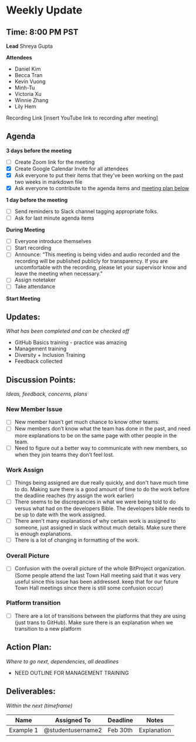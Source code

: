 # Weekly Update
## Time: 8:00 PM PST

**Lead**
Shreya Gupta

**Attendees**
* Daniel Kim
* Becca Tran
* Kevin Vuong
* Minh-Tu
* Victoria Xu
* Winnie Zhang
* Lily Hem

Recording Link
[insert YouTube link to recording after meeting]

## Agenda
**3 days before the meeting**
- [ ] Create Zoom link for the meeting
- [x] Create Google Calendar Invite for all attendees
- [x] Ask everyone to put their items that they've been working on the past two weeks in markdown file
- [x] Ask everyone to contribute to the agenda items and [meeting plan below](https://github.com/bitprj/meetings/people/team/04-02-2020_weeklymeeting.md#updates)

**1 day before the meeting**
- [ ] Send reminders to Slack channel tagging appropriate folks. 
- [ ] Ask for last minute agenda items

**During Meeting**
- [ ] Everyone introduce themselves
- [ ] Start recording
- [ ] Announce:
“This meeting is being video and audio recorded and the recording will be published publicly for transparency. If you are uncomfortable with the recording, please let your supervisor know and leave the meeting when necessary.”
- [ ] Assign notetaker
- [ ] Take attendance

**Start Meeting**

## Updates:
*What has been completed and can be checked off*
* GitHub Basics training - practice was amazing
* Management training
* Diversity + Inclusion Training
* Feedback collected

## Discussion Points:
*Ideas, feedback, concerns, plans*

### New Member Issue
- [ ] New member hasn’t get much chance to know other teams. 
- [ ] New members don’t know what the team has done in the past, and need more explanations to be on the same page with other people in the team. 
- [ ] Need to figure out a better way to communicate with new members, so when they join teams they don’t feel lost. 

### Work Assign
- [ ] Things being assigned are due really quickly, and don't have much time to do. Making sure there is a good amount of time to do the work before the deadline reaches (try assign the work earlier)
- [ ] There seems to be discrepancies in what we were being told to do versus what had on the developers Bible. The developers bible needs to be up to date with the work assigned.
- [ ] There aren't many explanations of why certain work is assigned to someone, just assigned in slack without much details. Make sure there is enough explanations.
- [ ] There is a lot of changing in formatting of the work. 

### Overall Picture
- [ ] Confusion with the overall picture of the whole BitProject organization. (Some people attend the last Town Hall meeting said that it was very useful since this issue has been addressed. keep that for our future Town Hall meetings since there is still some confusion occur)

### Platform transition
- [ ] There are a lot of transitions between the platforms that they are using (just trans to GitHub). Make sure there is an explanation when we transition to a new platform



## Action Plan:
*Where to go next, dependencies, all deadlines*
* NEED OUTLINE FOR MANAGEMENT TRAINING

## Deliverables:
*Within the next (timeframe)*

Name  | Assigned To | Deadline | Notes
------|-------------|----------|------
Example 1 | @studentusername2 | Feb 30th | Explanation
